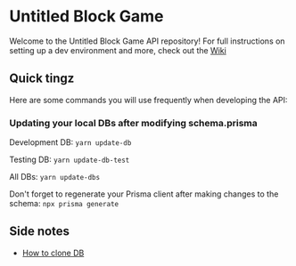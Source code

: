 # Untitled Block Game
Welcome to the Untitled Block Game API repository!
For full instructions on setting up a dev environment and more, check out the [Wiki](https://github.com/0Calories/untitled-block-game-api/wiki) 

## Quick tingz
Here are some commands you will use frequently when developing the API:

### Updating your local DBs after modifying schema.prisma
Development DB:
`yarn update-db`

Testing DB:
`yarn update-db-test`

All DBs:
`yarn update-dbs`

Don't forget to regenerate your Prisma client after making changes to the schema:
`npx prisma generate`

## Side notes
 - [How to clone DB](https://dba.stackexchange.com/questions/10474/postgresql-how-to-create-full-copy-of-database-schema-in-same-database)
